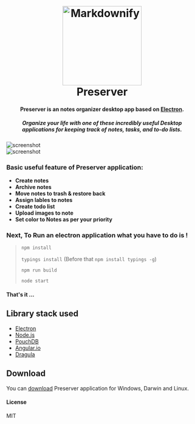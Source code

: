 <h1 align="center">
  <br>
  <a href="http://www.hiteshbalar.com/preserver"><img src="https://raw.githubusercontent.com/hsbalar/Preserver/dev/public/logo.png" alt="Markdownify" width="208"></a>
  <br>
  Preserver
  <br>
</h1>

<h4 align="center">Preserver is an notes organizer desktop app based on <a href="http://electron.atom.io" target="_blank">Electron</a>.</h4>
<h5 align="center">Organize your life with one of these incredibly useful Desktop applications for keeping track of notes, tasks, and to-do lists.</h5>

![screenshot](https://raw.githubusercontent.com/hsbalar/Preserver/master/public/screen1.png)
<br>
![screenshot](https://raw.githubusercontent.com/hsbalar/Preserver/master/public/screen2.png)

### Basic useful feature of Preserver application:

 * **Create notes**
 * **Archive notes**
 * **Move notes to trash & restore back**
 * **Assign lables to notes**
 * **Create todo list**
 * **Upload images to note**
 * **Set color to Notes as per your priority**


### Next, To Run an electron application what you have to do is !

>  `npm install`
>  
>  `typings install` (Before that `npm install typings -g`)
>  
>  `npm run build`
>  
>  `node start`
 
#### That's it ...

## Library stack used

- [Electron](http://electron.atom.io/)
- [Node.js](https://nodejs.org/)
- [PouchDB](https://pouchdb.com/)
- [Angular.io](https://angular.io/)
- [Dragula](http://valor-software.com/ng2-dragula/)

## Download

You can [download](https://github.com/hsbalar/Preserver/releases/tag/v1.0.0) Preserver application for Windows, Darwin and Linux.

#### License

MIT